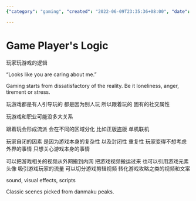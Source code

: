 ```yaml
---
{"category": "gaming", "created": "2022-06-09T23:35:36+08:00", "date": "2022-06-09 23:35:36", "description": "This article explores the psychology behind gaming, delving into the reasons why individuals turn to games for escape from reality and how it is influenced by peers. It also examines the formation of gaming subcultures based on legitimacy and play modes. Furthermore, it highlights the isolation that gamers might experience due to game characteristics and suggests incorporating game elements in content or repurposing footage into strategies and tutorials as ways to attract this audience.", "modified": "2022-06-09T23:52:36+08:00", "tags": ["gaming logic", "subcultures in gaming", "isolation and gaming", "gaming audience attraction", "game elements in content", "repurposing game footage", "gamer demographic"], "title": "Understanding The Psychology Of Gaming And Its Impact On Community Formation"}

---
```


# Game Player's Logic

玩家玩游戏的逻辑

“Looks like you are caring about me.”

Gaming starts from dissatisfactory of the reality. Be it loneliness, anger, tirement or stress.

玩游戏都是有人引导玩的 都是因为别人玩 所以跟着玩的 固有的社交属性

玩游戏和职业可能没多大关系

跟着玩会形成流派 会在不同的区域分化 比如正版盗版 单机联机

玩家自闭的因素 是因为游戏本身的复杂性 以及封闭性 重复性 玩家变得不想考虑外界的事情 只想关心游戏本身的事情

可以把游戏相关的视频从外网搬到内网 把游戏视频搬运过来 也可以引用游戏元素 头像 吸引游戏玩家的流量 可以切分游戏剪辑视频 转化游戏攻略之类的视频和文案

sound, visual effects, scripts

Classic scenes picked from danmaku peaks.
